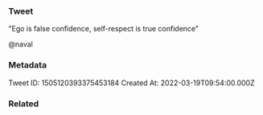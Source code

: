 ### Tweet
"Ego is false confidence, self-respect is true confidence" 

@naval

### Metadata
Tweet ID: 1505120393375453184
Created At: 2022-03-19T09:54:00.000Z

### Related

